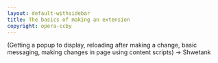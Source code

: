 ```yaml
---
layout: default-withsidebar
title: The basics of making an extension
copyright: opera-ccby
---
```


(Getting a popup to display, reloading after making a change, basic messaging, making changes in page using content scripts) -> Shwetank
